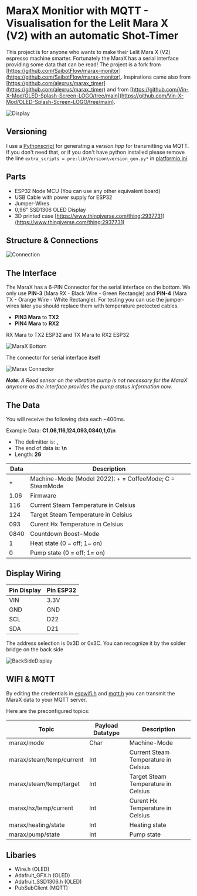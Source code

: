# MaraX Monitior with MQTT - Visualisation for the Lelit Mara X (V2) with an automatic Shot-Timer

This project is for anyone who wants to make their Lelit Mara X (V2) espresso machine smarter. Fortunately the MaraX has a serial interface providing some data that can be read!
The project is a fork from [https://github.com/SaibotFlow/marax-monitor](https://github.com/SaibotFlow/marax-monitor).
Inspirations came also from [https://github.com/alexrus/marax_timer](https://github.com/alexrus/marax_timer) and from
[https://github.com/Vin-X-Mod/OLED-Splash-Screen-LOGO/tree/main](https://github.com/Vin-X-Mod/OLED-Splash-Screen-LOGO/tree/main).

![Display](https://github.com/belectronic/marax-monitor-mqtt/blob/main/assets/DisplayInAction.png?raw=true)

## Versioning

I use a [Pythonscript](https://github.com/belectronic/marax-monitor-mqtt/blob/main/lib/Version/version_gen.py) for generating a *version.hpp*
for transmitting via MQTT. If you don't need that, or if you don't have python installed please remove the line ```extra_scripts = pre:lib\Version\version_gen.py*``` in [platformio.ini](https://github.com/belectronic/marax-monitor-mqtt/blob/main/platformio.ini).

## Parts

- ESP32 Node MCU (You can use any other equivalent board)
- USB Cable with power supply for ESP32
- Jumper-Wires
- 0,96" SSD1306 OLED Display
- 3D printed case [https://www.thingiverse.com/thing:2937731](https://www.thingiverse.com/thing:2937731)

## Structure & Connections

![Connection](https://github.com/belectronic/marax-monitor-mqtt/blob/main/assets/esp_oled_connection.jpg?raw=true)

## The Interface

The MaraX has a 6-PIN Connector for the serial interface on the bottom. We only use **PIN-3** (Mara RX - Black Wire - Green Rectangle) and **PIN-4** (Mara TX - Orange Wire - White Rectangle). For testing you can use the jumper-wires later you should replace them with temperature protected cables.

- **PIN3 Mara** to  **TX2**
- **PIN4 Mara** to **RX2**

RX Mara to TX2 ESP32 and TX Mara to RX2 ESP32

![MaraX Bottom](https://github.com/belectronic/marax-monitor-mqtt/blob/main/assets/Bottom.png?raw=true)

The connector for serial interface itself

![Marax Connector](https://github.com/belectronic/marax-monitor-mqtt/blob/main/assets/Connector.png?raw=true)
  
  ***Note**: A Reed sensor on the vibration pump is not necessary for the MaraX anymore as the interface provides the pump status information now.*

## The Data

You will receive the following data each ~400ms.

Example Data: **C1.06,116,124,093,0840,1,0\n**

- The delimitter is: **,**
- The end of data is: **\n**
- Length: **26**

|Data|Description |
|--|--|
| + | Machine-Mode (Model 2022): + = CoffeeMode; C = SteamMode |
| 1.06 | Firmware |
| 116 | Current Steam Temperature in Celsius |
| 124| Target Steam Temperature in Celsius |
| 093| Curent Hx Temperature in Celsius |
| 0840| Countdown Boost-Mode |
| 1| Heat state (0 = off; 1= on) |
| 0| Pump state (0 = off; 1= on) |

## Display Wiring

|Pin Display|Pin ESP32|
|--|--|
| VIN | 3.3V |
| GND| GND |
| SCL| D22 |
| SDA| D21 |

The address selection is 0x3D or 0x3C. You can recognize it by the solder bridge on the back side

![BackSideDisplay](https://github.com/belectronic/marax-monitor-mqtt/blob/main/assets/Backside.png?raw=true)

## WIFI & MQTT

By editing the credentials in [espwifi.h](https://github.com/belectronic/marax-monitor-mqtt/blob/main/lib/wifiInit/espwifi.h) and
[mqtt.h](https://github.com/belectronic/marax-monitor-mqtt/blob/main/lib/mqtt/mqtt.h) you can transmit the MaraX data to your MQTT server.

Here are the preconfigured topics:

| Topic | Payload Datatype | Description |
|--|--|--|
| marax/mode | Char | Machine-Mode |
| marax/steam/temp/current | Int | Current Steam Temperature in Celsius |
| marax/steam/temp/target | Int | Target Steam Temperature in Celsius |
| marax/hx/temp/current | Int | Curent Hx Temperature in Celsius |
| marax/heating/state | Int | Heating state |
| marax/pump/state | Int | Pump state |

## Libaries

- Wire.h (OLED)
- Adafruit_GFX.h (OLED)
- Adafruit_SSD1306.h (OLED)
- PubSubClient (MQTT)
